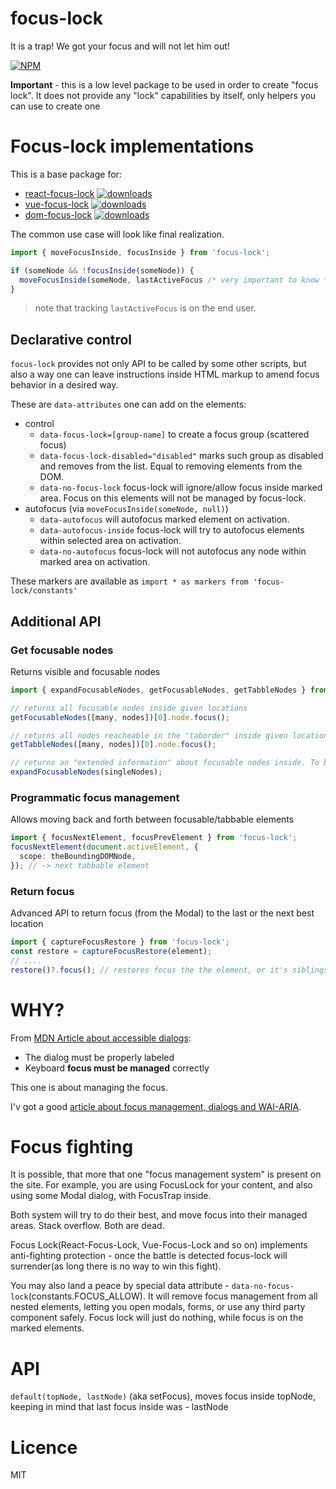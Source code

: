 # focus-lock

It is a trap! We got your focus and will not let him out!

[![NPM](https://nodei.co/npm/focus-lock.png?downloads=true&stars=true)](https://nodei.co/npm/react-focus-lock/)

**Important** - this is a low level package to be used in order to create "focus lock".
It does not provide any "lock" capabilities by itself, only helpers you can use to create one

# Focus-lock implementations

This is a base package for:

- [react-focus-lock](https://github.com/theKashey/react-focus-lock)
  [![downloads](https://badgen.net/npm/dm/react-focus-lock)](https://www.npmtrends.com/react-focus-lock)
- [vue-focus-lock](https://github.com/theKashey/vue-focus-lock)
  [![downloads](https://badgen.net/npm/dm/vue-focus-lock)](https://www.npmtrends.com/vue-focus-lock)
- [dom-focus-lock](https://github.com/theKashey/dom-focus-lock)
  [![downloads](https://badgen.net/npm/dm/dom-focus-lock)](https://www.npmtrends.com/dom-focus-lock)

The common use case will look like final realization.

```js
import { moveFocusInside, focusInside } from 'focus-lock';

if (someNode && !focusInside(someNode)) {
  moveFocusInside(someNode, lastActiveFocus /* very important to know */);
}
```

> note that tracking `lastActiveFocus` is on the end user.

## Declarative control

`focus-lock` provides not only API to be called by some other scripts, but also a way one can leave instructions inside HTML markup
to amend focus behavior in a desired way.

These are `data-attributes` one can add on the elements:

- control
  - `data-focus-lock=[group-name]` to create a focus group (scattered focus)
  - `data-focus-lock-disabled="disabled"` marks such group as disabled and removes from the list. Equal to removing elements from the DOM.
  - `data-no-focus-lock` focus-lock will ignore/allow focus inside marked area. Focus on this elements will not be managed by focus-lock.
- autofocus (via `moveFocusInside(someNode, null)`)
  - `data-autofocus` will autofocus marked element on activation.
  - `data-autofocus-inside` focus-lock will try to autofocus elements within selected area on activation.
  - `data-no-autofocus` focus-lock will not autofocus any node within marked area on activation.

These markers are available as `import * as markers from 'focus-lock/constants'`

## Additional API

### Get focusable nodes

Returns visible and focusable nodes

```ts
import { expandFocusableNodes, getFocusableNodes, getTabbleNodes } from 'focus-lock';

// returns all focusable nodes inside given locations
getFocusableNodes([many, nodes])[0].node.focus();

// returns all nodes reacheable in the "taborder" inside given locations
getTabbleNodes([many, nodes])[0].node.focus();

// returns an "extended information" about focusable nodes inside. To be used for advances cases (react-focus-lock)
expandFocusableNodes(singleNodes);
```

### Programmatic focus management

Allows moving back and forth between focusable/tabbable elements

```ts
import { focusNextElement, focusPrevElement } from 'focus-lock';
focusNextElement(document.activeElement, {
  scope: theBoundingDOMNode,
}); // -> next tabbable element
```

### Return focus

Advanced API to return focus (from the Modal) to the last or the next best location

```ts
import { captureFocusRestore } from 'focus-lock';
const restore = captureFocusRestore(element);
// ....
restore()?.focus(); // restores focus the the element, or it's siblings in case it no longer exists
```

# WHY?

From [MDN Article about accessible dialogs](https://developer.mozilla.org/en-US/docs/Web/Accessibility/ARIA/ARIA_Techniques/Using_the_dialog_role):

- The dialog must be properly labeled
- Keyboard **focus must be managed** correctly

This one is about managing the focus.

I'v got a good [article about focus management, dialogs and WAI-ARIA](https://medium.com/@antonkorzunov/its-a-focus-trap-699a04d66fb5).

# Focus fighting

It is possible, that more that one "focus management system" is present on the site.
For example, you are using FocusLock for your content, and also using some
Modal dialog, with FocusTrap inside.

Both system will try to do their best, and move focus into their managed areas.
Stack overflow. Both are dead.

Focus Lock(React-Focus-Lock, Vue-Focus-Lock and so on) implements anti-fighting
protection - once the battle is detected focus-lock will surrender(as long there is no way to win this fight).

You may also land a peace by special data attribute - `data-no-focus-lock`(constants.FOCUS_ALLOW). It will
remove focus management from all nested elements, letting you open modals, forms, or
use any third party component safely. Focus lock will just do nothing, while focus is on the marked elements.

# API

`default(topNode, lastNode)` (aka setFocus), moves focus inside topNode, keeping in mind that last focus inside was - lastNode

# Licence

MIT
